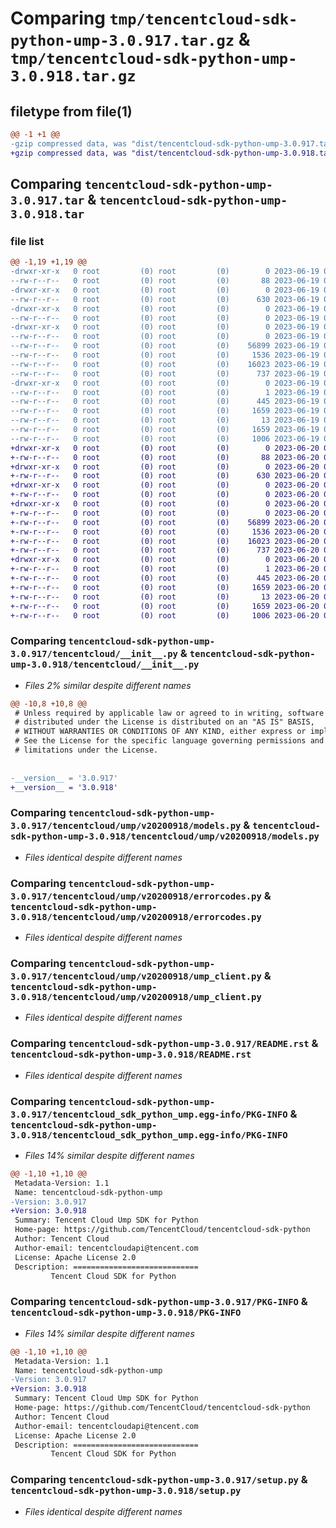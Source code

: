 # Comparing `tmp/tencentcloud-sdk-python-ump-3.0.917.tar.gz` & `tmp/tencentcloud-sdk-python-ump-3.0.918.tar.gz`

## filetype from file(1)

```diff
@@ -1 +1 @@
-gzip compressed data, was "dist/tencentcloud-sdk-python-ump-3.0.917.tar", last modified: Mon Jun 19 00:37:06 2023, max compression
+gzip compressed data, was "dist/tencentcloud-sdk-python-ump-3.0.918.tar", last modified: Tue Jun 20 02:52:11 2023, max compression
```

## Comparing `tencentcloud-sdk-python-ump-3.0.917.tar` & `tencentcloud-sdk-python-ump-3.0.918.tar`

### file list

```diff
@@ -1,19 +1,19 @@
-drwxr-xr-x   0 root         (0) root         (0)        0 2023-06-19 00:37:06.000000 tencentcloud-sdk-python-ump-3.0.917/
--rw-r--r--   0 root         (0) root         (0)       88 2023-06-19 00:37:06.000000 tencentcloud-sdk-python-ump-3.0.917/setup.cfg
-drwxr-xr-x   0 root         (0) root         (0)        0 2023-06-19 00:37:06.000000 tencentcloud-sdk-python-ump-3.0.917/tencentcloud/
--rw-r--r--   0 root         (0) root         (0)      630 2023-06-19 00:37:06.000000 tencentcloud-sdk-python-ump-3.0.917/tencentcloud/__init__.py
-drwxr-xr-x   0 root         (0) root         (0)        0 2023-06-19 00:37:06.000000 tencentcloud-sdk-python-ump-3.0.917/tencentcloud/ump/
--rw-r--r--   0 root         (0) root         (0)        0 2023-06-19 00:37:06.000000 tencentcloud-sdk-python-ump-3.0.917/tencentcloud/ump/__init__.py
-drwxr-xr-x   0 root         (0) root         (0)        0 2023-06-19 00:37:06.000000 tencentcloud-sdk-python-ump-3.0.917/tencentcloud/ump/v20200918/
--rw-r--r--   0 root         (0) root         (0)        0 2023-06-19 00:37:06.000000 tencentcloud-sdk-python-ump-3.0.917/tencentcloud/ump/v20200918/__init__.py
--rw-r--r--   0 root         (0) root         (0)    56899 2023-06-19 00:37:06.000000 tencentcloud-sdk-python-ump-3.0.917/tencentcloud/ump/v20200918/models.py
--rw-r--r--   0 root         (0) root         (0)     1536 2023-06-19 00:37:06.000000 tencentcloud-sdk-python-ump-3.0.917/tencentcloud/ump/v20200918/errorcodes.py
--rw-r--r--   0 root         (0) root         (0)    16023 2023-06-19 00:37:06.000000 tencentcloud-sdk-python-ump-3.0.917/tencentcloud/ump/v20200918/ump_client.py
--rw-r--r--   0 root         (0) root         (0)      737 2023-06-19 00:37:06.000000 tencentcloud-sdk-python-ump-3.0.917/README.rst
-drwxr-xr-x   0 root         (0) root         (0)        0 2023-06-19 00:37:06.000000 tencentcloud-sdk-python-ump-3.0.917/tencentcloud_sdk_python_ump.egg-info/
--rw-r--r--   0 root         (0) root         (0)        1 2023-06-19 00:37:06.000000 tencentcloud-sdk-python-ump-3.0.917/tencentcloud_sdk_python_ump.egg-info/dependency_links.txt
--rw-r--r--   0 root         (0) root         (0)      445 2023-06-19 00:37:06.000000 tencentcloud-sdk-python-ump-3.0.917/tencentcloud_sdk_python_ump.egg-info/SOURCES.txt
--rw-r--r--   0 root         (0) root         (0)     1659 2023-06-19 00:37:06.000000 tencentcloud-sdk-python-ump-3.0.917/tencentcloud_sdk_python_ump.egg-info/PKG-INFO
--rw-r--r--   0 root         (0) root         (0)       13 2023-06-19 00:37:06.000000 tencentcloud-sdk-python-ump-3.0.917/tencentcloud_sdk_python_ump.egg-info/top_level.txt
--rw-r--r--   0 root         (0) root         (0)     1659 2023-06-19 00:37:06.000000 tencentcloud-sdk-python-ump-3.0.917/PKG-INFO
--rw-r--r--   0 root         (0) root         (0)     1006 2023-06-19 00:37:06.000000 tencentcloud-sdk-python-ump-3.0.917/setup.py
+drwxr-xr-x   0 root         (0) root         (0)        0 2023-06-20 02:52:11.000000 tencentcloud-sdk-python-ump-3.0.918/
+-rw-r--r--   0 root         (0) root         (0)       88 2023-06-20 02:52:11.000000 tencentcloud-sdk-python-ump-3.0.918/setup.cfg
+drwxr-xr-x   0 root         (0) root         (0)        0 2023-06-20 02:52:11.000000 tencentcloud-sdk-python-ump-3.0.918/tencentcloud/
+-rw-r--r--   0 root         (0) root         (0)      630 2023-06-20 02:52:11.000000 tencentcloud-sdk-python-ump-3.0.918/tencentcloud/__init__.py
+drwxr-xr-x   0 root         (0) root         (0)        0 2023-06-20 02:52:11.000000 tencentcloud-sdk-python-ump-3.0.918/tencentcloud/ump/
+-rw-r--r--   0 root         (0) root         (0)        0 2023-06-20 02:52:11.000000 tencentcloud-sdk-python-ump-3.0.918/tencentcloud/ump/__init__.py
+drwxr-xr-x   0 root         (0) root         (0)        0 2023-06-20 02:52:11.000000 tencentcloud-sdk-python-ump-3.0.918/tencentcloud/ump/v20200918/
+-rw-r--r--   0 root         (0) root         (0)        0 2023-06-20 02:52:11.000000 tencentcloud-sdk-python-ump-3.0.918/tencentcloud/ump/v20200918/__init__.py
+-rw-r--r--   0 root         (0) root         (0)    56899 2023-06-20 02:52:11.000000 tencentcloud-sdk-python-ump-3.0.918/tencentcloud/ump/v20200918/models.py
+-rw-r--r--   0 root         (0) root         (0)     1536 2023-06-20 02:52:11.000000 tencentcloud-sdk-python-ump-3.0.918/tencentcloud/ump/v20200918/errorcodes.py
+-rw-r--r--   0 root         (0) root         (0)    16023 2023-06-20 02:52:11.000000 tencentcloud-sdk-python-ump-3.0.918/tencentcloud/ump/v20200918/ump_client.py
+-rw-r--r--   0 root         (0) root         (0)      737 2023-06-20 02:52:11.000000 tencentcloud-sdk-python-ump-3.0.918/README.rst
+drwxr-xr-x   0 root         (0) root         (0)        0 2023-06-20 02:52:11.000000 tencentcloud-sdk-python-ump-3.0.918/tencentcloud_sdk_python_ump.egg-info/
+-rw-r--r--   0 root         (0) root         (0)        1 2023-06-20 02:52:11.000000 tencentcloud-sdk-python-ump-3.0.918/tencentcloud_sdk_python_ump.egg-info/dependency_links.txt
+-rw-r--r--   0 root         (0) root         (0)      445 2023-06-20 02:52:11.000000 tencentcloud-sdk-python-ump-3.0.918/tencentcloud_sdk_python_ump.egg-info/SOURCES.txt
+-rw-r--r--   0 root         (0) root         (0)     1659 2023-06-20 02:52:11.000000 tencentcloud-sdk-python-ump-3.0.918/tencentcloud_sdk_python_ump.egg-info/PKG-INFO
+-rw-r--r--   0 root         (0) root         (0)       13 2023-06-20 02:52:11.000000 tencentcloud-sdk-python-ump-3.0.918/tencentcloud_sdk_python_ump.egg-info/top_level.txt
+-rw-r--r--   0 root         (0) root         (0)     1659 2023-06-20 02:52:11.000000 tencentcloud-sdk-python-ump-3.0.918/PKG-INFO
+-rw-r--r--   0 root         (0) root         (0)     1006 2023-06-20 02:52:11.000000 tencentcloud-sdk-python-ump-3.0.918/setup.py
```

### Comparing `tencentcloud-sdk-python-ump-3.0.917/tencentcloud/__init__.py` & `tencentcloud-sdk-python-ump-3.0.918/tencentcloud/__init__.py`

 * *Files 2% similar despite different names*

```diff
@@ -10,8 +10,8 @@
 # Unless required by applicable law or agreed to in writing, software
 # distributed under the License is distributed on an "AS IS" BASIS,
 # WITHOUT WARRANTIES OR CONDITIONS OF ANY KIND, either express or implied.
 # See the License for the specific language governing permissions and
 # limitations under the License.
 
 
-__version__ = '3.0.917'
+__version__ = '3.0.918'
```

### Comparing `tencentcloud-sdk-python-ump-3.0.917/tencentcloud/ump/v20200918/models.py` & `tencentcloud-sdk-python-ump-3.0.918/tencentcloud/ump/v20200918/models.py`

 * *Files identical despite different names*

### Comparing `tencentcloud-sdk-python-ump-3.0.917/tencentcloud/ump/v20200918/errorcodes.py` & `tencentcloud-sdk-python-ump-3.0.918/tencentcloud/ump/v20200918/errorcodes.py`

 * *Files identical despite different names*

### Comparing `tencentcloud-sdk-python-ump-3.0.917/tencentcloud/ump/v20200918/ump_client.py` & `tencentcloud-sdk-python-ump-3.0.918/tencentcloud/ump/v20200918/ump_client.py`

 * *Files identical despite different names*

### Comparing `tencentcloud-sdk-python-ump-3.0.917/README.rst` & `tencentcloud-sdk-python-ump-3.0.918/README.rst`

 * *Files identical despite different names*

### Comparing `tencentcloud-sdk-python-ump-3.0.917/tencentcloud_sdk_python_ump.egg-info/PKG-INFO` & `tencentcloud-sdk-python-ump-3.0.918/tencentcloud_sdk_python_ump.egg-info/PKG-INFO`

 * *Files 14% similar despite different names*

```diff
@@ -1,10 +1,10 @@
 Metadata-Version: 1.1
 Name: tencentcloud-sdk-python-ump
-Version: 3.0.917
+Version: 3.0.918
 Summary: Tencent Cloud Ump SDK for Python
 Home-page: https://github.com/TencentCloud/tencentcloud-sdk-python
 Author: Tencent Cloud
 Author-email: tencentcloudapi@tencent.com
 License: Apache License 2.0
 Description: ============================
         Tencent Cloud SDK for Python
```

### Comparing `tencentcloud-sdk-python-ump-3.0.917/PKG-INFO` & `tencentcloud-sdk-python-ump-3.0.918/PKG-INFO`

 * *Files 14% similar despite different names*

```diff
@@ -1,10 +1,10 @@
 Metadata-Version: 1.1
 Name: tencentcloud-sdk-python-ump
-Version: 3.0.917
+Version: 3.0.918
 Summary: Tencent Cloud Ump SDK for Python
 Home-page: https://github.com/TencentCloud/tencentcloud-sdk-python
 Author: Tencent Cloud
 Author-email: tencentcloudapi@tencent.com
 License: Apache License 2.0
 Description: ============================
         Tencent Cloud SDK for Python
```

### Comparing `tencentcloud-sdk-python-ump-3.0.917/setup.py` & `tencentcloud-sdk-python-ump-3.0.918/setup.py`

 * *Files identical despite different names*

